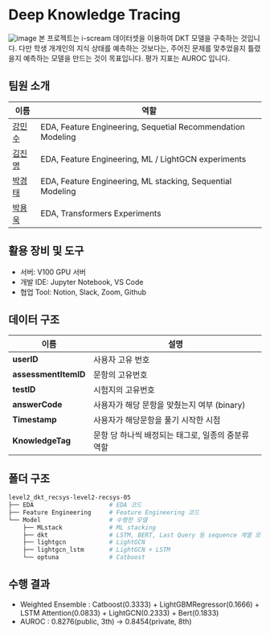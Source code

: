 # Deep Knowledge Tracing
![image](https://user-images.githubusercontent.com/86918832/215687919-97880ba0-346e-4edf-a4e1-c0088fdb186e.png)
본 프로젝트는 i-scream 데이터셋을 이용하여 DKT 모델을 구축하는 것입니다. 다만 학생 개개인의 지식 상태를 예측하는 것보다는, 주어진 문제를 맞추었을지 틀렸을지 예측하는 모델을 만드는 것이 목표입니다. 평가 지표는 AUROC 입니다.

## 팀원 소개
|이름|역할|
|----|---|
|[강민수](https://github.com/minsu0216)|EDA, Feature Engineering, Sequetial Recommendation Modeling|
|[김진명](https://github.com/tobe-honest)|EDA, Feature Engineering, ML / LightGCN experiments|
|[박경태](https://github.com/GT0122)|EDA, Feature Engineering, ML stacking, Sequential Modeling|
|[박용욱](https://github.com/oceanofglitta)|EDA, Transformers Experiments|

## 활용 장비 및 도구
- 서버: V100 GPU 서버
- 개발 IDE: Jupyter Notebook, VS Code
- 협업 Tool: Notion, Slack, Zoom, Github

## 데이터 구조
| 이름 | 설명 |
| --- | --- |
| **userID** | 사용자 고유 번호  |
| **assessmentItemID** | 문항의 고유번호 |
| **testID** |  시험지의 고유번호 |
| **answerCode** | 사용자가 해당 문항을 맞췄는지 여부 (binary) |
| **Timestamp** | 사용자가 해당문항을 풀기 시작한 시점 |
| **KnowledgeTag** | 문항 당 하나씩 배정되는 태그로, 일종의 중분류 역할 |

## 폴더 구조
```bash
level2_dkt_recsys-level2-recsys-05
├── EDA                     # EDA 코드 
├── Feature Engineering     # Feature Engineering 코드
└── Model                   # 수행한 모델 
    ├── MLstack             # ML stacking
    ├── dkt                 # LSTM, BERT, Last Query 등 sequence 계열 모델
    ├── lightgcn            # LightGCN
    ├── lightgcn_lstm       # LightGCN + LSTM
    └── optuna              # Catboost
```

## 수행 결과
- Weighted Ensemble : Catboost(0.3333) + LightGBMRegressor(0.1666) + LSTM Attention(0.0833) + LightGCN(0.2333) + Bert(0.1833)  
- AUROC : 0.8276(public, 3th) -> 0.8454(private, 8th)
